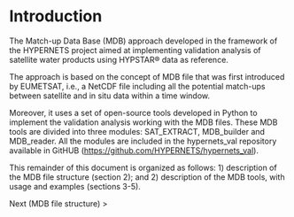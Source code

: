 # **Introduction**

The Match-up Data Base (MDB) approach developed in the framework of the HYPERNETS project aimed at implementing validation analysis of satellite water products using HYPSTAR® data as reference.
 
The approach is based on the concept of MDB file that was first introduced by EUMETSAT, i.e., a NetCDF file including all the potential match-ups between satellite and in situ data within a time window. 

Moreover, it uses a set of open-source tools developed in Python to implement the validation analysis working with the MDB files. These MDB tools are divided into three modules: SAT_EXTRACT, MDB_builder and MDB_reader. All the modules are included in the hypernets_val repository available in GitHUB (https://github.com/HYPERNETS/hypernets_val).

This remainder of this document is organized as follows: 1) description of the MDB file structure (section 2); and 2) description of the MDB tools, with usage and examples (sections 3-5).

<div class=“pull-right” > 

Next (MDB file structure) >

</div> 
